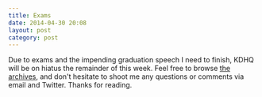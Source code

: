 ```yaml
---
title: Exams
date: 2014-04-30 20:08
layout: post
category: post
---
```

Due to exams and the impending graduation speech I need to finish, KDHQ will be on hiatus the remainder of this week. Feel free to browse [the archives](/archives), and don't hesitate to shoot me any questions or comments via email and Twitter. Thanks for reading.